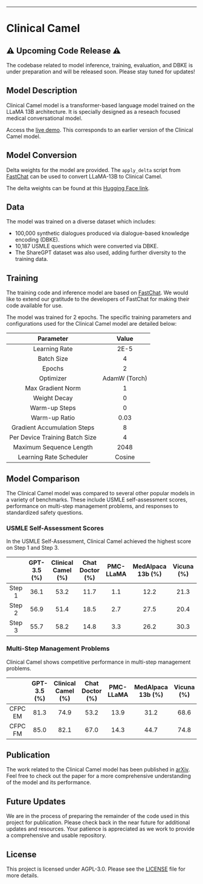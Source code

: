 ---

# Clinical Camel 
## ⚠️ Upcoming Code Release ⚠️

The codebase related to model inference, training, evaluation, and DBKE is under preparation and will be released soon. Please stay tuned for updates!

## Model Description

Clinical Camel model is a transformer-based language model trained on the LLaMA 13B architecture. It is specially designed as a reseach focused medical conversational model. 

Access the [live demo](https://wanglab.ml/model_proxy.html). This corresponds to an earlier version of the Clinical Camel model.

## Model Conversion

Delta weights for the model are provided. The `apply_delta` script from [FastChat](https://github.com/lm-sys/FastChat/blob/main/fastchat/model/apply_delta.py) can be used to convert LLaMA-13B to Clinical Camel.

The delta weights can be found at this [Hugging Face link](https://huggingface.co/wanglab/clinical-camel).

## Data 

The model was trained on a diverse dataset which includes:
- 100,000 synthetic dialogues produced via dialogue-based knowledge encoding (DBKE).
- 10,187 USMLE questions which were converted via DBKE.
- The ShareGPT dataset was also used, adding further diversity to the training data.

## Training

The training code and inference model are based on [FastChat](https://github.com/lm-sys/FastChat). We would like to extend our gratitude to the developers of FastChat for making their code available for use. 

The model was trained for 2 epochs. The specific training parameters and configurations used for the Clinical Camel model are detailed below:

| **Parameter** | **Value** |
|:-------------:|:---------:|
| Learning Rate  | 2E-5 |
| Batch Size  | 4 |
| Epochs  | 2 |
| Optimizer | AdamW (Torch) |
| Max Gradient Norm | 1 |
| Weight Decay | 0 |
| Warm-up Steps | 0 |
| Warm-up Ratio | 0.03 |
| Gradient Accumulation Steps | 8 |
| Per Device Training Batch Size | 4 |
| Maximum Sequence Length | 2048 |
| Learning Rate Scheduler | Cosine |

## Model Comparison

The Clinical Camel model was compared to several other popular models in a variety of benchmarks. These include USMLE self-assessment scores, performance on multi-step management problems, and responses to standardized safety questions. 

### USMLE Self-Assessment Scores

In the USMLE Self-Assessment, Clinical Camel achieved the highest score on Step 1 and Step 3.

| | GPT-3.5 (%) | Clinical Camel (%) | Chat Doctor (%) | PMC-LLaMA | MedAlpaca 13b (%) | Vicuna (%) |
|:----:|:----:|:----:|:----:|:----:|:----:|:----:|
| Step 1 | 36.1 | 53.2 | 11.7 | 1.1 | 12.2 | 21.3 |
| Step 2 | 56.9 | 51.4 | 18.5 | 2.7 | 27.5 | 20.4 |
| Step 3 | 55.7 | 58.2 | 14.8 | 3.3 | 26.2 | 30.3 |

### Multi-Step Management Problems

Clinical Camel shows competitive performance in multi-step management problems.

| | GPT-3.5 (%) | Clinical Camel (%) | Chat Doctor (%) | PMC-LLaMA | MedAlpaca 13b (%) | Vicuna (%) |
|:----:|:----:|:----:|:----:|:----:|:----:|:----:|
| CFPC EM | 81.3 | 74.9 | 53.2 | 13.9 | 31.2 | 68.6 |
| CFPC FM | 85.0 | 82.1 | 67.0 | 14.3 | 44.7 | 74.8 |

## Publication

The work related to the Clinical Camel model has been published in [arXiv](https://arxiv.org/abs/2305.12031). Feel free to check out the paper for a more comprehensive understanding of the model and its performance.

## Future Updates

We are in the process of preparing the remainder of the code used in this project for publication. Please check back in the near future for additional updates and resources. Your patience is appreciated as we work to provide a comprehensive and usable repository.


## License
This project is licensed under AGPL-3.0. Please see the [LICENSE](https://github.com/bowang-lab/clinical-camel/blob/main/LICENSE) file for more details.
